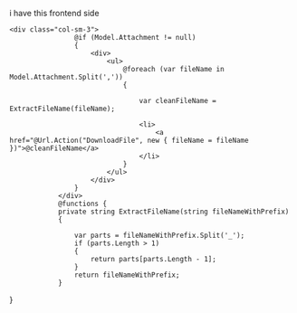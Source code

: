 i have this frontend side 
			
	<div class="col-sm-3">
					@if (Model.Attachment != null)
					{
						<div>
							<ul>
								@foreach (var fileName in Model.Attachment.Split(','))
								{

									var cleanFileName = ExtractFileName(fileName);

									<li>
										<a href="@Url.Action("DownloadFile", new { fileName = fileName })">@cleanFileName</a>
									</li>
								}
							</ul>
						</div>
					}
				</div>
				@functions {
				private string ExtractFileName(string fileNameWithPrefix)
				{

					var parts = fileNameWithPrefix.Split('_');
					if (parts.Length > 1)
					{
						return parts[parts.Length - 1];
					}
					return fileNameWithPrefix;
				}
}
